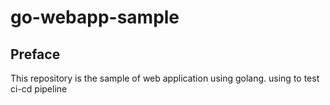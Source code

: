# go-webapp-sample



## Preface
This repository is the sample of web application using golang.
using to test ci-cd pipeline 
